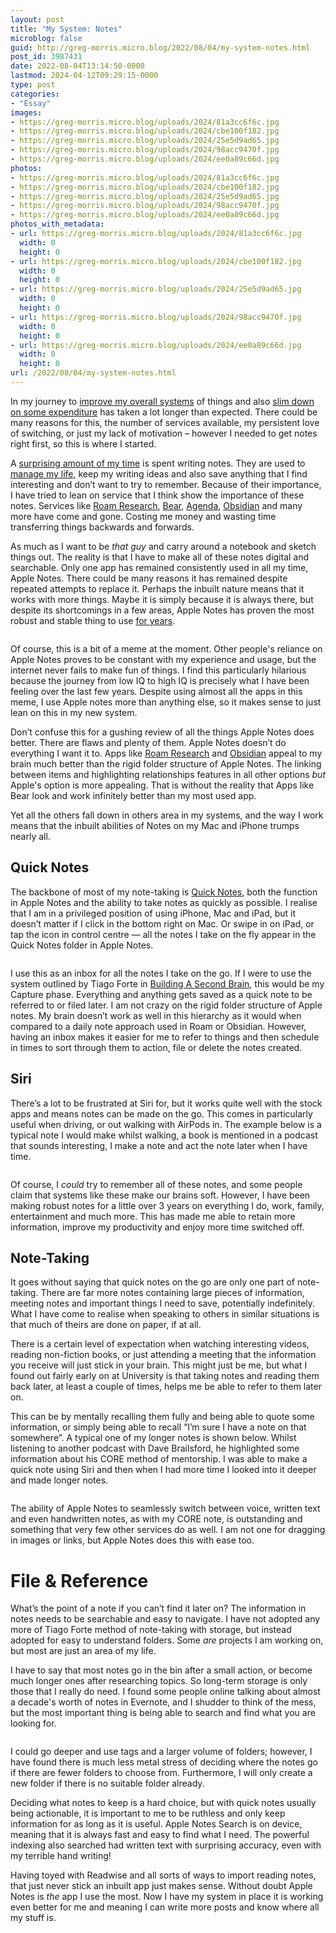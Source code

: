```yaml
---
layout: post
title: "My System: Notes"
microblog: false
guid: http://greg-morris.micro.blog/2022/08/04/my-system-notes.html
post_id: 3987431
date: 2022-08-04T13:14:50-0000
lastmod: 2024-04-12T09:29:15-0000
type: post
categories:
- "Essay"
images:
- https://greg-morris.micro.blog/uploads/2024/81a3cc6f6c.jpg
- https://greg-morris.micro.blog/uploads/2024/cbe100f182.jpg
- https://greg-morris.micro.blog/uploads/2024/25e5d9ad65.jpg
- https://greg-morris.micro.blog/uploads/2024/98acc9470f.jpg
- https://greg-morris.micro.blog/uploads/2024/ee0a89c66d.jpg
photos:
- https://greg-morris.micro.blog/uploads/2024/81a3cc6f6c.jpg
- https://greg-morris.micro.blog/uploads/2024/cbe100f182.jpg
- https://greg-morris.micro.blog/uploads/2024/25e5d9ad65.jpg
- https://greg-morris.micro.blog/uploads/2024/98acc9470f.jpg
- https://greg-morris.micro.blog/uploads/2024/ee0a89c66d.jpg
photos_with_metadata:
- url: https://greg-morris.micro.blog/uploads/2024/81a3cc6f6c.jpg
  width: 0
  height: 0
- url: https://greg-morris.micro.blog/uploads/2024/cbe100f182.jpg
  width: 0
  height: 0
- url: https://greg-morris.micro.blog/uploads/2024/25e5d9ad65.jpg
  width: 0
  height: 0
- url: https://greg-morris.micro.blog/uploads/2024/98acc9470f.jpg
  width: 0
  height: 0
- url: https://greg-morris.micro.blog/uploads/2024/ee0a89c66d.jpg
  width: 0
  height: 0
url: /2022/08/04/my-system-notes.html
---
```

<p>In my journey to <a href="https://gregmorris.co.uk/blog/putting-a-system-in-place/">improve my overall systems</a> of things and also <a href="https://micro.gregmorris.co.uk/2022/08/02/trying-to-slim.html">slim down on some expenditure</a> has taken a lot longer than expected. There could be many reasons for this, the number of services available, my persistent love of switching, or just my lack of motivation – however I needed to get notes right first, so this is where I started.</p><p>A <a href="https://gregmorris.co.uk/blog/writing-instead-of-scrolling/">surprising amount of my time</a> is spent writing notes. They are used to <a href="https://gregmorris.co.uk/blog/how-i-use-2/">manage my life</a>, keep my writing ideas and also save anything that I find interesting and don’t want to try to remember. Because of their importance, I have tried to lean on service that I think show the importance of these notes. Services like <a href="https://gregmorris.co.uk/blog/roam-research-as-my-second-brain/">Roam Research</a>, <a href="https://gregmorris.co.uk/blog/i-keep-coming/">Bear</a>, <a href="https://gregmorris.co.uk/blog/how-i-use-2/">Agenda</a>, <a href="https://gregmorris.co.uk/blog/my-obsidian-set/">Obsidian</a> and many more have come and gone. Costing me money and wasting time transferring things backwards and forwards.</p><p>As much as I want to be <em>that guy</em> and carry around a notebook and sketch things out. The reality is that I have to make all of these notes digital and searchable. Only one app has remained consistently used in all my time, Apple Notes. There could be many reasons it has remained despite repeated attempts to replace it. Perhaps the inbuilt nature means that it works with more things. Maybe it is simply because it is always there, but despite its shortcomings in a few areas, Apple Notes has proven the most robust and stable thing to use <a href="https://gregmorris.co.uk/blog/using-ios-apple/">for years</a>.</p><figure class="kg-card kg-image-card"><img src="uploads/2024/81a3cc6f6c.jpg" class="kg-image" alt loading="lazy" /></figure><p>Of course, this is a bit of a meme at the moment. Other people's reliance on Apple Notes proves to be constant with my experience and usage, but the internet never fails to make fun of things. I find this particularly hilarious because the journey from low IQ to high IQ is precisely what I have been feeling over the last few years. Despite using almost all the apps in this meme, I use Apple notes more than anything else, so it makes sense to just lean on this in my new system.</p><p>Don’t confuse this for a gushing review of all the things Apple Notes does better. There are flaws and plenty of them. Apple Notes doesn’t do everything I want it to. Apps like <a href="https://roamresearch.com">Roam Research</a> and <a href="https://obsidian.md">Obsidian</a> appeal to my brain much better than the rigid folder structure of Apple Notes. The linking between items and highlighting relationships features in all other options <em>but</em> Apple's option is more appealing. That is without the reality that Apps like Bear look and work infinitely better than my most used app.</p><p>Yet all the others fall down in others area in my systems, and the way I work means that the inbuilt abilities of Notes on my Mac and iPhone trumps nearly all.</p><h2 id="quick-notes">Quick Notes</h2><p>The backbone of most of my note-taking is <a href="https://support.apple.com/en-gb/guide/notes/apdf028f7034/mac">Quick Notes</a>, both the function in Apple Notes and the ability to take notes as quickly as possible. I realise that I am in a privileged position of using iPhone, Mac and iPad, but it doesn’t matter if I click in the bottom right on Mac. Or swipe in on iPad, or tap the icon in control centre — all the notes I take on the fly appear in the Quick Notes folder in Apple Notes.</p><figure class="kg-card kg-image-card"><img src="uploads/2024/cbe100f182.jpg" class="kg-image" alt loading="lazy" /></figure><p>I use this as an inbox for all the notes I take on the go. If I were to use the system outlined by Tiago Forte in <a href="https://www.buildingasecondbrain.com">Building A Second Brain</a>, this would be my Capture phase. Everything and anything gets saved as a quick note to be referred to or filed later. I am not crazy on the rigid folder structure of Apple notes. My brain doesn’t work as well in this hierarchy as it would when compared to a daily note approach used in Roam or Obsidian. However, having an inbox makes it easier for me to refer to things and then schedule in times to sort through them to action, file or delete the notes created.</p><h2 id="siri">Siri</h2><p>There’s a lot to be frustrated at Siri for, but it works quite well with the stock apps and means notes can be made on the go. This comes in particularly useful when driving, or out walking with AirPods in. The example below is a typical note I would make whilst walking, a book is mentioned in a podcast that sounds interesting, I make a note and act the note later when I have time.</p><figure class="kg-card kg-image-card"><img src="uploads/2024/25e5d9ad65.jpg" class="kg-image" alt loading="lazy" /></figure><p>Of course, I <em>could</em> try to remember all of these notes, and some people claim that systems like these make our brains soft. However, I have been making robust notes for a little over 3 years on everything I do, work, family, entertainment and much more. This has made me able to retain more information, improve my productivity and enjoy more time switched off.</p><h2 id="note-taking">Note-Taking</h2><p>It goes without saying that quick notes on the go are only one part of note-taking. There are far more notes containing large pieces of information, meeting notes and important things I need to save, potentially indefinitely. What I have come to realise when speaking to others in similar situations is that much of theirs are done on paper, if at all.</p><p>There is a certain level of expectation when watching interesting videos, reading non-fiction books, or just attending a meeting that the information you receive will just stick in your brain. This might just be me, but what I found out fairly early on at University is that taking notes and reading them back later, at least a couple of times, helps me be able to refer to them later on.</p><p>This can be by mentally recalling them fully and being able to quote some information, or simply being able to recall “I’m sure I have a note on that somewhere”. A typical one of my longer notes is shown below. Whilst listening to another podcast with Dave Brailsford, he highlighted some information about his CORE method of mentorship. I was able to make a quick note using Siri and then when I had more time I looked into it deeper and made longer notes.</p><figure class="kg-card kg-image-card"><img src="uploads/2024/98acc9470f.jpg" class="kg-image" alt loading="lazy" /></figure><p>The ability of Apple Notes to seamlessly switch between voice, written text and even handwritten notes, as with my CORE note, is outstanding and something that very few other services do as well. I am not one for dragging in images or links, but Apple Notes does this with ease too.</p><h1 id="file-reference">File &amp; Reference</h1><p>What’s the point of a note if you can’t find it later on? The information in notes needs to be searchable and easy to navigate. I have not adopted any more of Tiago Forte method of note-taking with storage, but instead adopted for easy to understand folders. Some <em>are</em> projects I am working on, but most are just an area of my life.</p><p>I have to say that most notes go in the bin after a small action, or become much longer ones after researching topics. So long-term storage is only those that I really do need. I found some people online talking about almost a decade's worth of notes in Evernote, and I shudder to think of the mess, but the most important thing is being able to search and find what you are looking for.</p><figure class="kg-card kg-image-card"><img src="uploads/2024/ee0a89c66d.jpg" class="kg-image" alt loading="lazy" /></figure><p>I could go deeper and use tags and a larger volume of folders; however, I have found there is much less metal stress of deciding where the notes go if there are fewer folders to choose from. Furthermore, I will only create a new folder if there is no suitable folder already.</p><p>Deciding what notes to keep is a hard choice, but with quick notes usually being actionable, it is important to me to be ruthless and only keep information for as long as it is useful. Apple Notes Search is on device, meaning that it is always fast and easy to find what I need. The powerful indexing also searched had written text with surprising accuracy, even with my terrible hand writing!</p><p>Having toyed with Readwise and all sorts of ways to import reading notes, that just never stick an inbuilt app just makes sense. Without doubt Apple Notes is <em>the</em> app I use the most. Now I have my system in place it is working even better for me and meaning I can write more posts and know where all my stuff is.</p>
